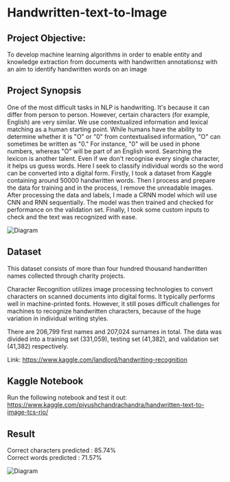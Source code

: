 # Handwritten-text-to-Image

## Project Objective:
To develop machine learning algorithms in order to enable entity and knowledge extraction from documents with handwritten annotationsz with an aim to identify handwritten words on an image 

## Project Synopsis
One of the most difficult tasks in NLP is handwriting. It's because it can differ from person to person. However, certain characters (for example, English) are very similar. We use contextualized information and lexical matching as a human starting point.
While humans have the ability to determine whether it is "O" or "0" from contextualised information, "O" can sometimes be written as "0." For instance, "0" will be used in phone numbers, whereas "O" will be part of an English word. Searching the lexicon is another talent. Even if we don't recognise every single character, it helps us guess words.
Here I seek to classify individual words so the word can be converted into a digital form. Firstly, I took a dataset from Kaggle containing around 50000 handwritten words. Then I process and prepare the data for training and in the process, I remove the unreadable images. After processing the data and labels, I made a CRNN model which will use CNN and RNN sequentially. The model was then trained and checked for performance on the validation set. Finally, I took some custom inputs to check and the text was recognized with ease.

![Diagram](https://media.discordapp.net/attachments/764117206350823464/929590539505008650/HTR_Diagram.png?width=860&height=598)

## Dataset

This dataset consists of more than four hundred thousand handwritten names collected through charity projects.

Character Recognition utilizes image processing technologies to convert characters on scanned documents into digital forms. It typically performs well in machine-printed fonts. However, it still poses difficult challenges for machines to recognize handwritten characters, because of the huge variation in individual writing styles.

There are 206,799 first names and 207,024 surnames in total. The data was divided into a training set (331,059), testing set (41,382), and validation set (41,382) respectively.

Link: https://www.kaggle.com/landlord/handwriting-recognition 

## Kaggle Notebook
Run the following notebook and test it out: https://www.kaggle.com/piyushchandrachandra/handwritten-text-to-image-tcs-rio/

## Result 

Correct characters predicted : 85.74% <br>
Correct words predicted      : 71.57%

![Diagram](https://cdn.discordapp.com/attachments/764117206350823464/929765031124541470/pred-result.png)
